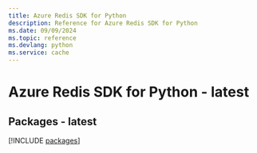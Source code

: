 ```yaml
---
title: Azure Redis SDK for Python
description: Reference for Azure Redis SDK for Python
ms.date: 09/09/2024
ms.topic: reference
ms.devlang: python
ms.service: cache
---
```

# Azure Redis SDK for Python - latest
## Packages - latest
[!INCLUDE [packages](redis-index.md)]